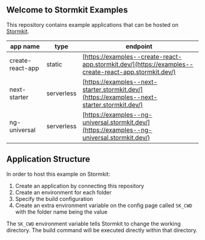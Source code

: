## Welcome to Stormkit Examples

This repository contains example applications that can be hosted on [Stormkit](https://www.stormkit.io).

| app name         | type       | endpoint                                                                                             |
| ---------------- | ---------- | ---------------------------------------------------------------------------------------------------- |
| create-react-app | static     | [https://examples--create-react-app.stormkit.dev/](https://examples--create-react-app.stormkit.dev/) |
| next-starter     | serverless | [https://examples--next-starter.stormkit.dev/](https://examples--next-starter.stormkit.dev/)         |
| ng-universal     | serverless | [https://examples--ng-universal.stormkit.dev/](https://examples--ng-universal.stormkit.dev/)         |

## Application Structure

In order to host this example on Stormkit:

1. Create an application by connecting this repository
1. Create an environment for each folder
1. Specify the build configuration
1. Create an extra environment variable on the config page called `SK_CWD` with the folder name being the value

The `SK_CWD` environment variable tells Stormkit to change the working directory. The build command will be executed directly within that directory.
